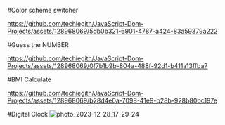 #Color scheme switcher

https://github.com/techiegith/JavaScript-Dom-Projects/assets/128968069/5db0b321-6901-4787-a424-83a59379a222


#Guess the NUMBER

https://github.com/techiegith/JavaScript-Dom-Projects/assets/128968069/0f7b1b9b-804a-488f-92d1-b411a13ffba7



#BMI Calculate

https://github.com/techiegith/JavaScript-Dom-Projects/assets/128968069/b28d4e0a-7098-41e9-b28b-928b80bc197e

#Digital Clock
![photo_2023-12-28_17-29-24](https://github.com/techiegith/JavaScript-Dom-Projects/assets/128968069/b79d423a-520d-4ff5-bae2-82db74b29e98)


